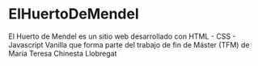 # ElHuertoDeMendel
El Huerto de Mendel es un sitio web desarrollado con HTML - CSS - Javascript Vanilla que forma parte del trabajo de fin de Máster (TFM) de María Teresa Chinesta Llobregat
